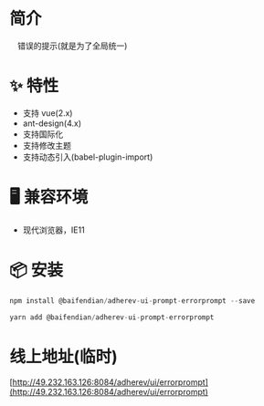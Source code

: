 # 简介
&ensp;&ensp;错误的提示(就是为了全局统一)

# ✨ 特性
- 支持 vue(2.x)
- ant-design(4.x)
- 支持国际化
- 支持修改主题
- 支持动态引入(babel-plugin-import)

# 🖥 兼容环境
- 现代浏览器，IE11

# 📦 安装
```javascript
npm install @baifendian/adherev-ui-prompt-errorprompt --save
``` 

```javascript
yarn add @baifendian/adherev-ui-prompt-errorprompt
```

# 线上地址(临时)
[http://49.232.163.126:8084/adherev/ui/errorprompt](http://49.232.163.126:8084/adherev/ui/errorprompt)

